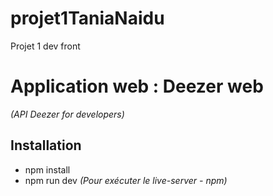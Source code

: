 # projet1TaniaNaidu
Projet 1 dev front

<h1>Application web : Deezer web</h1>
<p><em>(API Deezer for developers)</em></p>

<h2>Installation</h2>
<ul>
<li>npm install</li>
<li>npm run dev<em> (Pour exécuter le live-server - npm)</em></li>
</ul>
